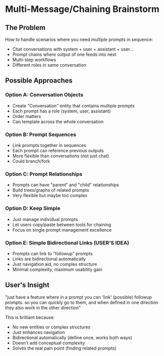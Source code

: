 # Multi-Message/Chaining Brainstorm

## The Problem
How to handle scenarios where you need multiple prompts in sequence:
- Chat conversations with system + user + assistant + user...
- Prompt chains where output of one feeds into next
- Multi-step workflows
- Different roles in same conversation

## Possible Approaches

### Option A: Conversation Objects
- Create "Conversation" entity that contains multiple prompts
- Each prompt has a role (system, user, assistant)
- Order matters
- Can template across the whole conversation

### Option B: Prompt Sequences  
- Link prompts together in sequences
- Each prompt can reference previous outputs
- More flexible than conversations (not just chat)
- Could branch/fork

### Option C: Prompt Relationships
- Prompts can have "parent" and "child" relationships
- Build trees/graphs of related prompts
- Very flexible but maybe too complex

### Option D: Keep Simple
- Just manage individual prompts
- Let users copy/paste between tools for chaining
- Focus on single prompt management excellence

### Option E: Simple Bidirectional Links (USER'S IDEA)
- Prompts can link to "followup" prompts
- Links are bidirectional automatically
- Just navigation aid, no complex structure
- Minimal complexity, maximum usability gain

## User's Insight
"just have a feature where in a prompt you can 'link' (possible) followup prompts. so you can quickly go to them, and when defined in one direction they also work in the other direction"

This is brilliant because:
- No new entities or complex structures
- Just enhances navigation
- Bidirectional automatically (define once, works both ways)
- Doesn't add conceptual complexity
- Solves the real pain point (finding related prompts)